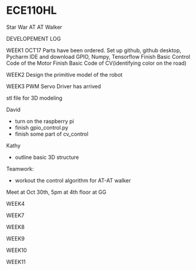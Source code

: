 # ECE110HL
Star War AT AT Walker 

DEVELOPEMENT LOG

WEEK1 OCT17
Parts have been ordered.
Set up github, github desktop, Pycharm IDE and download GPIO, Numpy, Tensorflow
Finish Basic Control Code of the Motor
Finish Basic Code of CV(identifying color on the road)

WEEK2
Design the primitive model of the robot

WEEK3
PWM Servo Driver has arrived


stl file for 3D modeling 

David 
- turn on the raspberry pi
- finish gpio_control.py
- finish some part of cv_control

Kathy
- outline basic 3D structure

Teamwork:
- workout the control algorithm for AT-AT walker

Meet at Oct 30th, 5pm at 4th floor at GG


WEEK4

WEEK7

WEEK8

WEEK9

WEEK10

WEEK11
